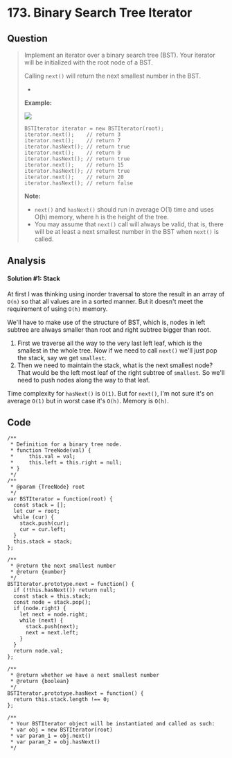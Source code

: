 # 173. Binary Search Tree Iterator

## Question

> Implement an iterator over a binary search tree \(BST\). Your iterator will be initialized with the root node of a BST.
>
> Calling `next()` will return the next smallest number in the BST.
>
> * 
> **Example:**
>
> ![](https://assets.leetcode.com/uploads/2018/12/25/bst-tree.png)
>
> ```text
> BSTIterator iterator = new BSTIterator(root);
> iterator.next();    // return 3
> iterator.next();    // return 7
> iterator.hasNext(); // return true
> iterator.next();    // return 9
> iterator.hasNext(); // return true
> iterator.next();    // return 15
> iterator.hasNext(); // return true
> iterator.next();    // return 20
> iterator.hasNext(); // return false
> ```
>
> **Note:**
>
> * `next()` and `hasNext()` should run in average O\(1\) time and uses O\(h\) memory, where h is the height of the tree.
> * You may assume that `next()` call will always be valid, that is, there will be at least a next smallest number in the BST when `next()` is called.

## Analysis

#### Solution \#1: Stack

At first I was thinking using inorder traversal to store the result in an array of `O(n)` so that all values are in a sorted manner. But it doesn't meet the requirement of using `O(h)` memory.

We'll have to make use of the structure of BST, which is, nodes in left subtree are always smaller than root and right subtree bigger than root.

1. First we traverse all the way to the very last left leaf, which is the smallest in the whole tree. Now if we need to call `next()` we'll just pop the stack, say we get `smallest`. 
2. Then we need to maintain the stack, what is the next smallest node? That would be the left most leaf of the right subtree of `smallest`. So we'll need to push nodes along the way to that leaf.

Time complexity for `hasNext()` is `O(1)`. But for `next()`, I'm not sure it's on average `O(1)` but in worst case it's `O(h)`. Memory is `O(h)`.

## Code

```text
/**
 * Definition for a binary tree node.
 * function TreeNode(val) {
 *     this.val = val;
 *     this.left = this.right = null;
 * }
 */
/**
 * @param {TreeNode} root
 */
var BSTIterator = function(root) {
  const stack = [];
  let cur = root;
  while (cur) {
    stack.push(cur);
    cur = cur.left;
  }
  this.stack = stack;
};

/**
 * @return the next smallest number
 * @return {number}
 */
BSTIterator.prototype.next = function() {
  if (!this.hasNext()) return null;
  const stack = this.stack;
  const node = stack.pop();
  if (node.right) {
    let next = node.right;
    while (next) {
      stack.push(next);
      next = next.left;
    }
  }
  return node.val;
};

/**
 * @return whether we have a next smallest number
 * @return {boolean}
 */
BSTIterator.prototype.hasNext = function() {
  return this.stack.length !== 0;
};

/** 
 * Your BSTIterator object will be instantiated and called as such:
 * var obj = new BSTIterator(root)
 * var param_1 = obj.next()
 * var param_2 = obj.hasNext()
 */
```

